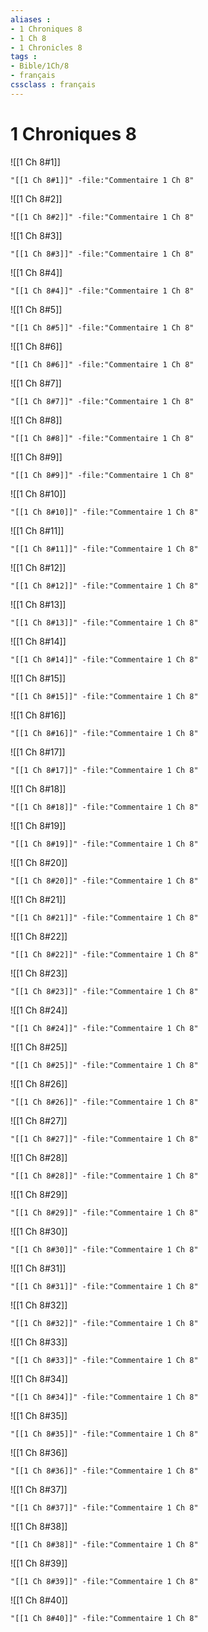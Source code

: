 ```yaml
---
aliases : 
- 1 Chroniques 8
- 1 Ch 8
- 1 Chronicles 8
tags : 
- Bible/1Ch/8
- français
cssclass : français
---
```


# 1 Chroniques 8

![[1 Ch 8#1]]

```query
"[[1 Ch 8#1]]" -file:"Commentaire 1 Ch 8"
```

![[1 Ch 8#2]]

```query
"[[1 Ch 8#2]]" -file:"Commentaire 1 Ch 8"
```

![[1 Ch 8#3]]

```query
"[[1 Ch 8#3]]" -file:"Commentaire 1 Ch 8"
```

![[1 Ch 8#4]]

```query
"[[1 Ch 8#4]]" -file:"Commentaire 1 Ch 8"
```

![[1 Ch 8#5]]

```query
"[[1 Ch 8#5]]" -file:"Commentaire 1 Ch 8"
```

![[1 Ch 8#6]]

```query
"[[1 Ch 8#6]]" -file:"Commentaire 1 Ch 8"
```

![[1 Ch 8#7]]

```query
"[[1 Ch 8#7]]" -file:"Commentaire 1 Ch 8"
```

![[1 Ch 8#8]]

```query
"[[1 Ch 8#8]]" -file:"Commentaire 1 Ch 8"
```

![[1 Ch 8#9]]

```query
"[[1 Ch 8#9]]" -file:"Commentaire 1 Ch 8"
```

![[1 Ch 8#10]]

```query
"[[1 Ch 8#10]]" -file:"Commentaire 1 Ch 8"
```

![[1 Ch 8#11]]

```query
"[[1 Ch 8#11]]" -file:"Commentaire 1 Ch 8"
```

![[1 Ch 8#12]]

```query
"[[1 Ch 8#12]]" -file:"Commentaire 1 Ch 8"
```

![[1 Ch 8#13]]

```query
"[[1 Ch 8#13]]" -file:"Commentaire 1 Ch 8"
```

![[1 Ch 8#14]]

```query
"[[1 Ch 8#14]]" -file:"Commentaire 1 Ch 8"
```

![[1 Ch 8#15]]

```query
"[[1 Ch 8#15]]" -file:"Commentaire 1 Ch 8"
```

![[1 Ch 8#16]]

```query
"[[1 Ch 8#16]]" -file:"Commentaire 1 Ch 8"
```

![[1 Ch 8#17]]

```query
"[[1 Ch 8#17]]" -file:"Commentaire 1 Ch 8"
```

![[1 Ch 8#18]]

```query
"[[1 Ch 8#18]]" -file:"Commentaire 1 Ch 8"
```

![[1 Ch 8#19]]

```query
"[[1 Ch 8#19]]" -file:"Commentaire 1 Ch 8"
```

![[1 Ch 8#20]]

```query
"[[1 Ch 8#20]]" -file:"Commentaire 1 Ch 8"
```

![[1 Ch 8#21]]

```query
"[[1 Ch 8#21]]" -file:"Commentaire 1 Ch 8"
```

![[1 Ch 8#22]]

```query
"[[1 Ch 8#22]]" -file:"Commentaire 1 Ch 8"
```

![[1 Ch 8#23]]

```query
"[[1 Ch 8#23]]" -file:"Commentaire 1 Ch 8"
```

![[1 Ch 8#24]]

```query
"[[1 Ch 8#24]]" -file:"Commentaire 1 Ch 8"
```

![[1 Ch 8#25]]

```query
"[[1 Ch 8#25]]" -file:"Commentaire 1 Ch 8"
```

![[1 Ch 8#26]]

```query
"[[1 Ch 8#26]]" -file:"Commentaire 1 Ch 8"
```

![[1 Ch 8#27]]

```query
"[[1 Ch 8#27]]" -file:"Commentaire 1 Ch 8"
```

![[1 Ch 8#28]]

```query
"[[1 Ch 8#28]]" -file:"Commentaire 1 Ch 8"
```

![[1 Ch 8#29]]

```query
"[[1 Ch 8#29]]" -file:"Commentaire 1 Ch 8"
```

![[1 Ch 8#30]]

```query
"[[1 Ch 8#30]]" -file:"Commentaire 1 Ch 8"
```

![[1 Ch 8#31]]

```query
"[[1 Ch 8#31]]" -file:"Commentaire 1 Ch 8"
```

![[1 Ch 8#32]]

```query
"[[1 Ch 8#32]]" -file:"Commentaire 1 Ch 8"
```

![[1 Ch 8#33]]

```query
"[[1 Ch 8#33]]" -file:"Commentaire 1 Ch 8"
```

![[1 Ch 8#34]]

```query
"[[1 Ch 8#34]]" -file:"Commentaire 1 Ch 8"
```

![[1 Ch 8#35]]

```query
"[[1 Ch 8#35]]" -file:"Commentaire 1 Ch 8"
```

![[1 Ch 8#36]]

```query
"[[1 Ch 8#36]]" -file:"Commentaire 1 Ch 8"
```

![[1 Ch 8#37]]

```query
"[[1 Ch 8#37]]" -file:"Commentaire 1 Ch 8"
```

![[1 Ch 8#38]]

```query
"[[1 Ch 8#38]]" -file:"Commentaire 1 Ch 8"
```

![[1 Ch 8#39]]

```query
"[[1 Ch 8#39]]" -file:"Commentaire 1 Ch 8"
```

![[1 Ch 8#40]]

```query
"[[1 Ch 8#40]]" -file:"Commentaire 1 Ch 8"
```


